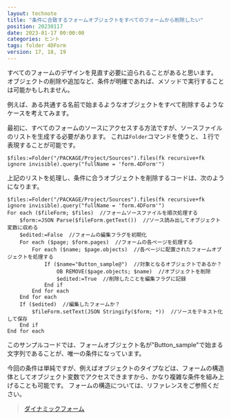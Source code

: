 ```yaml
---
layout: technote
title: "条件に合致するフォームオブジェクトをすべてのフォームから削除したい"
position: 20230117
date: 2023-01-17 00:00:00
categories: ヒント
tags: folder 4DForm
version: 17, 18, 19
---
```


すべてのフォームのデザインを見直す必要に迫られることがあると思います。
オブジェクトの削除や追加など、条件が明確であれば、メソッドで実行することは可能かもしれません。

<!--more-->

例えば、ある共通する名前で始まるようなオブジェクトをすべて削除するようなケースを考えてみます。

最初に、すべてのフォームのソースにアクセスする方法ですが、ソースファイルのリストを生成する必要があります。
これは`Folder`コマンドを使うと、１行で表現することが可能です。

```4d
$files:=Folder("/PACKAGE/Project/Sources").files(fk recursive+fk ignore invisible).query("fullName = 'form.4DForm'")
```
上記のリストを処理し、条件に合うオブジェクトを削除するコードは、次のようになります。

```4d
$files:=Folder("/PACKAGE/Project/Sources").files(fk recursive+fk ignore invisible).query("fullName = 'form.4DForm'")
For each ($fileForm; $files)  //フォームソースファイルを順次処理する
	$form:=JSON Parse($fileForm.getText())  //ソース読み出してオブジェクト変数に収める
	$edited:=False  //フォームの編集フラグを初期化
	For each ($page; $form.pages)  //フォームの各ページを処理する
		For each ($name; $page.objects)  //各ページに配置されたフォームオブジェクトを処理する
			If ($name="Button_sample@")  //対象となるオブジェクトであるか？
				OB REMOVE($page.objects; $name)  //オブジェクトを削除
				$edited:=True  //削除したことを編集フラグに記録
			End if 
		End for each 
	End for each 
	If ($edited)  //編集したフォームか？
		$fileForm.setText(JSON Stringify($form; *))  //ソースをテキスト化して保存
	End if 
End for each 
```

このサンプルコードでは、フォームオブジェクト名が"Button_sample"で始まる文字列であることが、唯一の条件になっています。

今回の条件は単純ですが、例えばオブジェクトのタイプなどは、フォームの構造体としてオブジェクト変数でアクセスできますから、かなり複雑な条件を組み上げることも可能です。
フォームの構造については、リファレンスをご参照ください。

> [ダイナミックフォーム](https://doc.4d.com/4Dv19/4D/19/Dynamic-Forms.300-5416668.ja.html)
